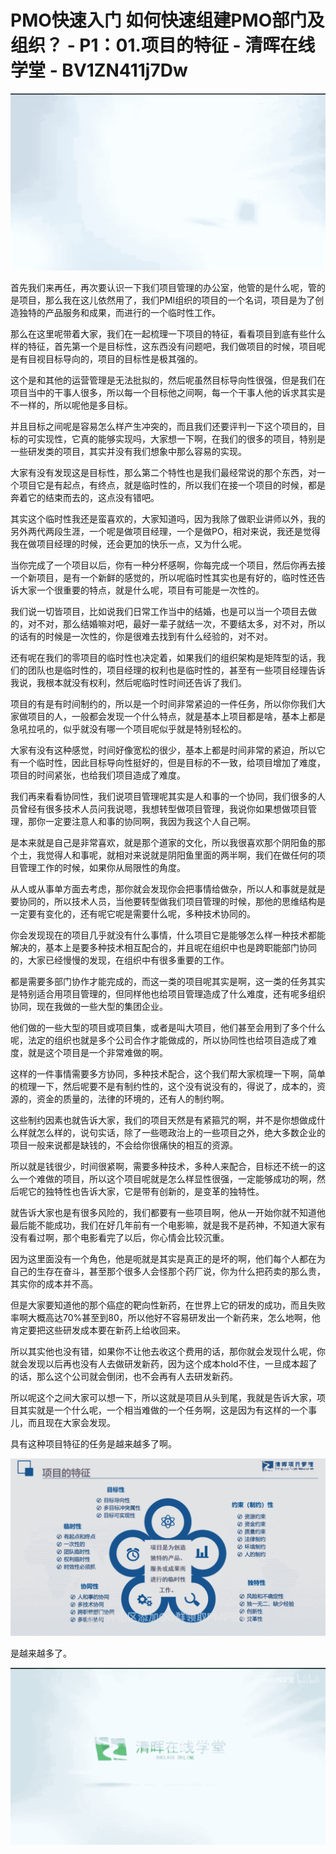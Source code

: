 # PMO快速入门  如何快速组建PMO部门及组织？ - P1：01.项目的特征 - 清晖在线学堂 - BV1ZN411j7Dw

![](img/22615cc3015a6659cfd3a775dffb8d23_0.png)

首先我们来再任，再次要认识一下我们项目管理的办公室，他管的是什么呢，管的是项目，那么我在这儿依然用了，我们PMI组织的项目的一个名词，项目是为了创造独特的产品服务和成果，而进行的一个临时性工作。

那么在这里呢带着大家，我们在一起梳理一下项目的特征，看看项目到底有些什么样的特征，首先第一个是目标性，这东西没有问题吧，我们做项目的时候，项目呢是有目视目标导向的，项目的目标性是极其强的。

这个是和其他的运营管理是无法批拟的，然后呢虽然目标导向性很强，但是我们在项目当中的干事人很多，所以每一个目标他之间啊，每一个干事人他的诉求其实是不一样的，所以呢他是多目标。

并且目标之间呢是容易怎么样产生冲突的，而且我们还要评判一下这个项目的，目标的可实现性，它真的能够实现吗，大家想一下啊，在我们的很多的项目，特别是一些研发类的项目，其实并没有我们想象中那么容易的实现。

大家有没有发现这是目标性，那么第二个特性也是我们最经常说的那个东西，对一个项目它是有起点，有终点，就是临时性的，所以我们在接一个项目的时候，都是奔着它的结束而去的，这点没有错吧。

其实这个临时性我还是蛮喜欢的，大家知道吗，因为我除了做职业讲师以外，我的另外两代两段生涯，一个呢是做项目经理，一个是做PO，相对来说，我还是觉得我在做项目经理的时候，还会更加的快乐一点，又为什么呢。

当你完成了一个项目以后，你有一种分杯感啊，你每完成一个项目，然后你再去接一个新项目，是有一个新鲜的感觉的，所以呢临时性其实也是有好的，临时性还告诉大家一个很重要的特点，就是什么呢，项目有可能是一次性的。

我们说一切皆项目，比如说我们日常工作当中的结婚，也是可以当一个项目去做的，对不对，那么结婚嘛对吧，最好一辈子就结一次，不要结太多，对不对，所以的话有的时候是一次性的，你是很难去找到有什么经验的，对不对。

还有呢在我们的零项目的临时性也决定着，如果我们的组织架构是矩阵型的话，我们的团队也是临时性的，项目经理的权利也是临时性的，甚至有一些项目经理告诉我说，我根本就没有权利，然后呢临时性时间还告诉了我们。

项目的有是有时间制约的，所以是一个时间非常紧迫的一件任务，所以你你我们大家做项目的人，一般都会发现一个什么特点，就是基本上项目都是啥，基本上都是急吼拉吼的，似乎就没有哪一个项目呢似乎就是特别轻松的。

大家有没有这种感觉，时间好像宽松的很少，基本上都是时间非常的紧迫，所以它有一个临时性，因此目标导向性挺好的，但是目标的不一致，给项目增加了难度，项目的时间紧张，也给我们项目造成了难度。

我们再来看看协同性，我们说项目管理呢其实是人和事的一个协同，我们很多的人员曾经有很多技术人员问我说嗯，我想转型做项目管理，我说你如果想做项目管理，那你一定要注意人和事的协同啊，我因为我这个人自己啊。

是本来就是自己是非常喜欢，就是那个道家的文化，所以我很喜欢那个阴阳鱼的那个土，我觉得人和事呢，就相对来说就是阴阳鱼里面的两半啊，我们在做任何的项目管理工作的时候，如果你从局限性的角度。

从人或从事单方面去考虑，那你就会发现你会把事情给做杂，所以人和事就是就是要协同的，所以技术人员，当他要转型做我们项目管理的时候，那他的思维结构是一定要有变化的，还有呢它呢是需要什么呢，多种技术协同的。

你会发现现在的项目几乎就没有什么事情，什么项目它是能够怎么样一种技术都能解决的，基本上是要多种技术相互配合的，并且呢在组织中也是跨职能部门协同的，大家已经慢慢的发现，在组织中有很多重要的工作。

都是需要多部门协作才能完成的，而这一类的项目呢其实是啊，这一类的任务其实是特别适合用项目管理的，但同样他也给项目管理造成了什么难度，还有呢多组织协同，现在我做的一些大型的集团企业。

他们做的一些大型的项目或项目集，或者是叫大项目，他们甚至会用到了多个什么呢，法定的组织也就是多个公司合作才能做成的，所以协同性也给项目造成了难度，就是这个项目是一个非常难做的啊。

这样的一件事情需要多方协同，多种技术配合，这个我们帮大家梳理一下啊，简单的梳理一下，然后呢要不是有制约性的，这个没有说没有的，得说了，成本的，资源的，资金的质量的，法律的环境的，还有人的制约啊。

这些制约因素也就告诉大家，我们的项目天然是有紧箍咒的啊，并不是你想做成什么样就怎么样的，说句实话，除了一些嗯政治上的一些项目之外，绝大多数企业的项目一般来说都是缺钱的，不会给你很痛快的相互的资源。

所以就是钱很少，时间很紧啊，需要多种技术，多种人来配合，目标还不统一的这么一个难做的项目，所以这个项目呢就是怎么样显性很强，一定能够成功的啊，然后呢它的独特性也告诉大家，它是带有创新的，是变革的独特性。

就告诉大家也是有很多风险的，我们都要有一些项目啊，他从一开始你就不知道他最后能不能成功，我们在好几年前有一个电影嘛，就是我不是药神，不知道大家有没有看过啊，那个电影看完了以后，你心情会比较沉重。

因为这里面没有一个角色，他是呃就是其实是真正的是坏的啊，他们每个人都在为自己的生存在奋斗，甚至那个很多人会怪那个药厂说，你为什么把药卖的那么贵，其实你的成本并不高。

但是大家要知道他的那个癌症的靶向性新药，在世界上它的研发的成功，而且失败率啊大概高达70%甚至到80，所以他好不容易研发出一个新药来，怎么地啊，他肯定要把这些研发成本要在新药上给收回来。

所以其实他也没有错，如果你不让他去收这个费用的话，那你就会发现什么呢，你就会发现以后再也没有人去做研发新药，因为这个成本hold不住，一旦成本超了的话，那么这个公司就会倒闭，也不会再有人去研发新药。

所以呢这个之间大家可以想一下，所以这就是项目从头到尾，我就是告诉大家，项目其实就是一个什么呢，一个相当难做的一个任务啊，这是因为有这样的一个事儿，而且现在大家会发现。

具有这种项目特征的任务是越来越多了啊。

![](img/22615cc3015a6659cfd3a775dffb8d23_2.png)

是越来越多了。

![](img/22615cc3015a6659cfd3a775dffb8d23_4.png)
